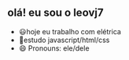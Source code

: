 ## olá! eu sou o leovj7
- 😃hoje eu trabalho com elétrica
- 🤩estudo javascript/html/css
- 😄 Pronouns: ele/dele
